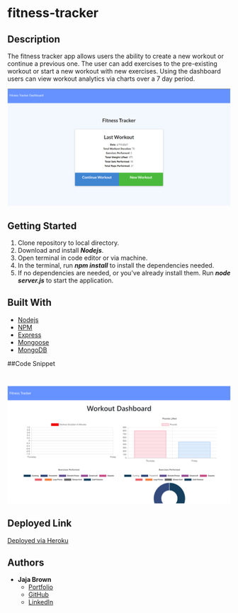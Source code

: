 # fitness-tracker

## Description

The fitness tracker app allows users the ability to create a new workout or continue a previous one. The user can add exercises to the pre-existing workout or start a new workout with new exercises. Using the dashboard users can view workout analytics via charts over a 7 day period.

![Image_1](/images/fit-track-home.png)

## Getting Started

1. Clone repository to local directory.
2. Download and install **_Nodejs_**.
3. Open terminal in code editor or via machine.
4. In the terminal, run **_npm install_** to install the dependencies needed.
5. If no dependencies are needed, or you've already install them. Run **_node server.js_** to start the application.

## Built With

- [Nodejs](https://nodejs.org/)
- [NPM](https://www.npmjs.com/)
- [Express](https://expressjs.com/)
- [Mongoose](https://mongoosejs.com/)
- [MongoDB](https://www.mongodb.com/3)

##Code Snippet

```javaScript

```

```javaScript

```

![Image_2](/images/fit-track-dash.png)

## Deployed Link

[Deployed via Heroku](https://nameless-harbor-99466.herokuapp.com/)

## Authors

- **Jaja Brown**
  - [Portfolio](https://jbrown827.github.io/portfolio/)
  - [GitHub](https://github.com/jbrown827)
  - [LinkedIn](https://www.linkedin.com/in/jaja-brown-a42261201)
